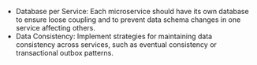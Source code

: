 - Database per Service: Each microservice should have its own database to ensure loose coupling and to prevent data schema changes in one service affecting others.
- Data Consistency: Implement strategies for maintaining data consistency across services, such as eventual consistency or transactional outbox patterns.

